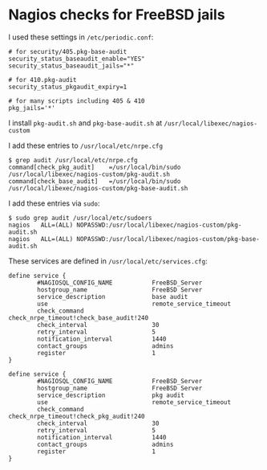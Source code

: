 # Nagios checks for FreeBSD jails

I used these settings in `/etc/periodic.conf`:

```
# for security/405.pkg-base-audit
security_status_baseaudit_enable="YES"
security_status_baseaudit_jails="*"

# for 410.pkg-audit
security_status_pkgaudit_expiry=1

# for many scripts including 405 & 410
pkg_jails='*'
```

I install `pkg-audit.sh` and `pkg-base-audit.sh` at `/usr/local/libexec/nagios-custom`

I add these entries to `/usr/local/etc/nrpe.cfg`

```
$ grep audit /usr/local/etc/nrpe.cfg
command[check_pkg_audit]    =/usr/local/bin/sudo /usr/local/libexec/nagios-custom/pkg-audit.sh
command[check_base_audit]   =/usr/local/bin/sudo /usr/local/libexec/nagios-custom/pkg-base-audit.sh
```

I add these entries via `sudo`:

```
$ sudo grep audit /usr/local/etc/sudoers
nagios   ALL=(ALL) NOPASSWD:/usr/local/libexec/nagios-custom/pkg-audit.sh
nagios   ALL=(ALL) NOPASSWD:/usr/local/libexec/nagios-custom/pkg-base-audit.sh
```

These services are defined in `/usr/local/etc/services.cfg`:

```
define service {
        #NAGIOSQL_CONFIG_NAME           FreeBSD_Server
        hostgroup_name                  FreeBSD Server
        service_description             base audit
        use                             remote_service_timeout
        check_command                   check_nrpe_timeout!check_base_audit!240
        check_interval                  30
        retry_interval                  5
        notification_interval           1440
        contact_groups                  admins
        register                        1
}

define service {
        #NAGIOSQL_CONFIG_NAME           FreeBSD_Server
        hostgroup_name                  FreeBSD Server
        service_description             pkg audit
        use                             remote_service_timeout
        check_command                   check_nrpe_timeout!check_pkg_audit!240
        check_interval                  30
        retry_interval                  5
        notification_interval           1440
        contact_groups                  admins
        register                        1
}
```
